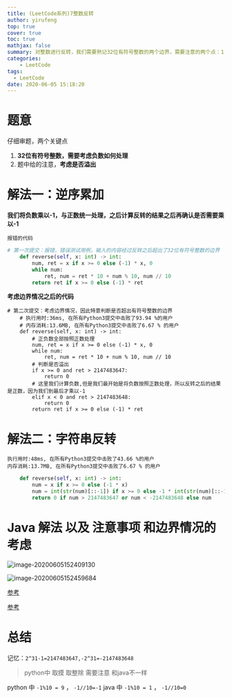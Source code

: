 ```yaml
---
title: (LeetCode系列)7整数反转
author: yirufeng
top: true
cover: true
toc: true
mathjax: false
summary: 对整数进行反转，我们需要熟记32位有符号整数的两个边界，需要注意的两个点：1. 如何处理负数 2. 需要考虑整数溢出的情况
categories: 
    - LeetCode
tags:
  - LeetCode
date: 2020-06-05 15:18:20
---
```




# 题意



仔细审题，两个关键点

1. **32位有符号整数，需要考虑负数如何处理**
2. 题中给的注意，**考虑是否溢出**



# 解法一：逆序累加

**我们将负数乘以-1，与正数统一处理，之后计算反转的结果之后再确认是否需要乘以-1**

`报错的代码`



```python
# 第一次提交：报错，错误测试用例，输入的内容经过反转之后超出了32位有符号整数的边界
    def reverse(self, x: int) -> int:
        num, ret = x if x >= 0 else (-1) * x, 0
        while num:
            ret, num = ret * 10 + num % 10, num // 10
        return ret if x >= 0 else (-1) * ret
```

**考虑边界情况之后的代码**

```
# 第二次提交：考虑边界情况，因此特意判断是否超出有符号整数的边界
    # 执行用时:36ms, 在所有Python3提交中击败了93.94 %的用户
    # 内存消耗:13.6MB, 在所有Python3提交中击败了6.67 % 的用户
    def reverse(self, x: int) -> int:
        # 正负数全部按照正数处理
        num, ret = x if x >= 0 else (-1) * x, 0
        while num:
            ret, num = ret * 10 + num % 10, num // 10
        # 判断是否溢出
        if x >= 0 and ret > 2147483647:
            return 0
        # 这里我们计算负数,但是我们最开始是将负数按照正数处理，所以反转之后的结果是正数，因为我们到最后才乘以-1
        elif x < 0 and ret > 2147483648:
            return 0
        return ret if x >= 0 else (-1) * ret
```





# 解法二：字符串反转



```
执行用时:48ms, 在所有Python3提交中击败了43.66 %的用户
内存消耗:13.7MB, 在所有Python3提交中击败了6.67 % 的用户
```

```python
    def reverse(self, x: int) -> int:
        num = x if x >= 0 else (-1 * x)
        num = int(str(num)[::-1]) if x >= 0 else -1 * int(str(num)[::-1])
        return 0 if num > 2147483647 or num < -2147483648 else num
```

# Java 解法 以及 注意事项 和边界情况的考虑 



![image-20200605152409130](https://gitee.com/yirufeng/images/raw/master/img/image-20200605152409130.png)

![image-20200605152459684](https://gitee.com/yirufeng/images/raw/master/img/image-20200605152459684.png)

[参考](https://leetcode.wang/leetCode-7-Reverse-Integer.html)

[参考](https://leetcode-cn.com/problems/reverse-integer/solution/javashi-pin-jiang-jie-xi-lie-reverse-integer-by-se/)





# 总结

记忆：`2^31-1=2147483647,-2^31=-2147483648`

> python中 取摸 取整除 需要注意 和java不一样

python 中 `-1%10 = 9` ， `-1//10=-1`
java   中 `-1%10 = 1` ， `-1//10=0`